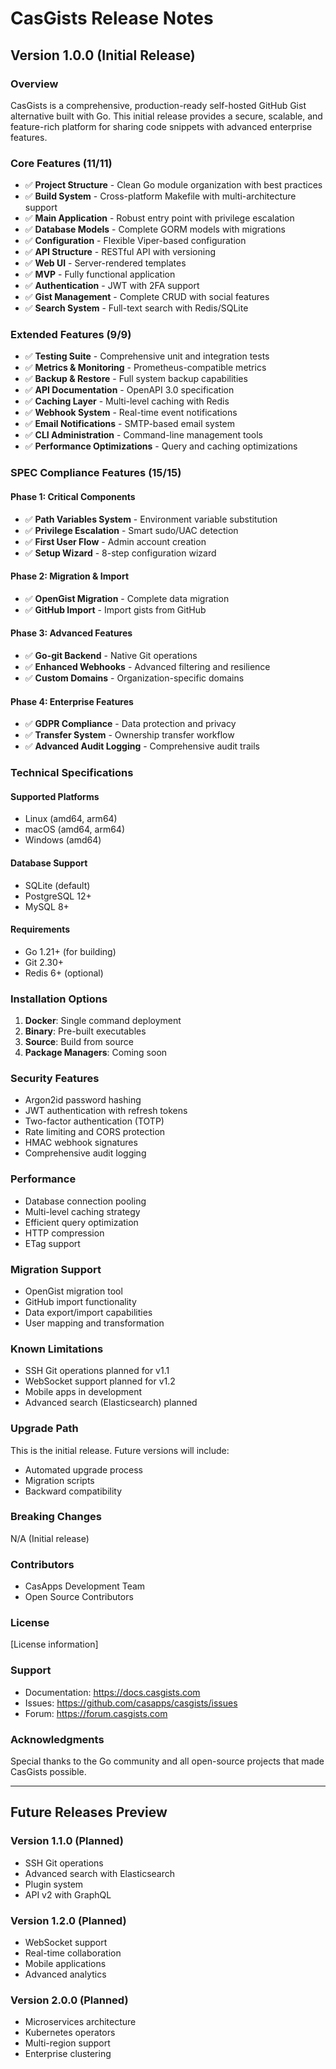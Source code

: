 # CasGists Release Notes

## Version 1.0.0 (Initial Release)

### Overview
CasGists is a comprehensive, production-ready self-hosted GitHub Gist alternative built with Go. This initial release provides a secure, scalable, and feature-rich platform for sharing code snippets with advanced enterprise features.

### Core Features (11/11)
- ✅ **Project Structure** - Clean Go module organization with best practices
- ✅ **Build System** - Cross-platform Makefile with multi-architecture support
- ✅ **Main Application** - Robust entry point with privilege escalation
- ✅ **Database Models** - Complete GORM models with migrations
- ✅ **Configuration** - Flexible Viper-based configuration
- ✅ **API Structure** - RESTful API with versioning
- ✅ **Web UI** - Server-rendered templates
- ✅ **MVP** - Fully functional application
- ✅ **Authentication** - JWT with 2FA support
- ✅ **Gist Management** - Complete CRUD with social features
- ✅ **Search System** - Full-text search with Redis/SQLite

### Extended Features (9/9)
- ✅ **Testing Suite** - Comprehensive unit and integration tests
- ✅ **Metrics & Monitoring** - Prometheus-compatible metrics
- ✅ **Backup & Restore** - Full system backup capabilities
- ✅ **API Documentation** - OpenAPI 3.0 specification
- ✅ **Caching Layer** - Multi-level caching with Redis
- ✅ **Webhook System** - Real-time event notifications
- ✅ **Email Notifications** - SMTP-based email system
- ✅ **CLI Administration** - Command-line management tools
- ✅ **Performance Optimizations** - Query and caching optimizations

### SPEC Compliance Features (15/15)

#### Phase 1: Critical Components
- ✅ **Path Variables System** - Environment variable substitution
- ✅ **Privilege Escalation** - Smart sudo/UAC detection
- ✅ **First User Flow** - Admin account creation
- ✅ **Setup Wizard** - 8-step configuration wizard

#### Phase 2: Migration & Import
- ✅ **OpenGist Migration** - Complete data migration
- ✅ **GitHub Import** - Import gists from GitHub

#### Phase 3: Advanced Features
- ✅ **Go-git Backend** - Native Git operations
- ✅ **Enhanced Webhooks** - Advanced filtering and resilience
- ✅ **Custom Domains** - Organization-specific domains

#### Phase 4: Enterprise Features
- ✅ **GDPR Compliance** - Data protection and privacy
- ✅ **Transfer System** - Ownership transfer workflow
- ✅ **Advanced Audit Logging** - Comprehensive audit trails

### Technical Specifications

#### Supported Platforms
- Linux (amd64, arm64)
- macOS (amd64, arm64)
- Windows (amd64)

#### Database Support
- SQLite (default)
- PostgreSQL 12+
- MySQL 8+

#### Requirements
- Go 1.21+ (for building)
- Git 2.30+
- Redis 6+ (optional)

### Installation Options
1. **Docker**: Single command deployment
2. **Binary**: Pre-built executables
3. **Source**: Build from source
4. **Package Managers**: Coming soon

### Security Features
- Argon2id password hashing
- JWT authentication with refresh tokens
- Two-factor authentication (TOTP)
- Rate limiting and CORS protection
- HMAC webhook signatures
- Comprehensive audit logging

### Performance
- Database connection pooling
- Multi-level caching strategy
- Efficient query optimization
- HTTP compression
- ETag support

### Migration Support
- OpenGist migration tool
- GitHub import functionality
- Data export/import capabilities
- User mapping and transformation

### Known Limitations
- SSH Git operations planned for v1.1
- WebSocket support planned for v1.2
- Mobile apps in development
- Advanced search (Elasticsearch) planned

### Upgrade Path
This is the initial release. Future versions will include:
- Automated upgrade process
- Migration scripts
- Backward compatibility

### Breaking Changes
N/A (Initial release)

### Contributors
- CasApps Development Team
- Open Source Contributors

### License
[License information]

### Support
- Documentation: https://docs.casgists.com
- Issues: https://github.com/casapps/casgists/issues
- Forum: https://forum.casgists.com

### Acknowledgments
Special thanks to the Go community and all open-source projects that made CasGists possible.

---

## Future Releases Preview

### Version 1.1.0 (Planned)
- SSH Git operations
- Advanced search with Elasticsearch
- Plugin system
- API v2 with GraphQL

### Version 1.2.0 (Planned)
- WebSocket support
- Real-time collaboration
- Mobile applications
- Advanced analytics

### Version 2.0.0 (Planned)
- Microservices architecture
- Kubernetes operators
- Multi-region support
- Enterprise clustering